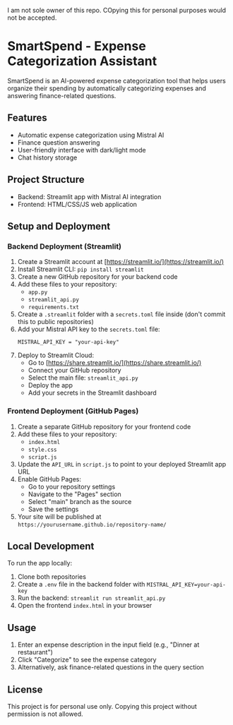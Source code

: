 I am not sole owner of this repo. COpying this for personal purposes would not be accepted.
# SmartSpend - Expense Categorization Assistant

SmartSpend is an AI-powered expense categorization tool that helps users organize their spending by automatically categorizing expenses and answering finance-related questions.

## Features

- Automatic expense categorization using Mistral AI
- Finance question answering
- User-friendly interface with dark/light mode
- Chat history storage

## Project Structure

- Backend: Streamlit app with Mistral AI integration
- Frontend: HTML/CSS/JS web application

## Setup and Deployment

### Backend Deployment (Streamlit)

1. Create a Streamlit account at [https://streamlit.io/](https://streamlit.io/)
2. Install Streamlit CLI: `pip install streamlit`
3. Create a new GitHub repository for your backend code
4. Add these files to your repository:
   - `app.py`
   - `streamlit_api.py`
   - `requirements.txt`
5. Create a `.streamlit` folder with a `secrets.toml` file inside (don't commit this to public repositories)
6. Add your Mistral API key to the `secrets.toml` file:
   ```
   MISTRAL_API_KEY = "your-api-key"
   ```
7. Deploy to Streamlit Cloud:
   - Go to [https://share.streamlit.io/](https://share.streamlit.io/)
   - Connect your GitHub repository
   - Select the main file: `streamlit_api.py`
   - Deploy the app
   - Add your secrets in the Streamlit dashboard

### Frontend Deployment (GitHub Pages)

1. Create a separate GitHub repository for your frontend code
2. Add these files to your repository:
   - `index.html`
   - `style.css`
   - `script.js`
3. Update the `API_URL` in `script.js` to point to your deployed Streamlit app URL
4. Enable GitHub Pages:
   - Go to your repository settings
   - Navigate to the "Pages" section
   - Select "main" branch as the source
   - Save the settings
5. Your site will be published at `https://yourusername.github.io/repository-name/`

## Local Development

To run the app locally:

1. Clone both repositories
2. Create a `.env` file in the backend folder with `MISTRAL_API_KEY=your-api-key`
3. Run the backend: `streamlit run streamlit_api.py`
4. Open the frontend `index.html` in your browser

## Usage

1. Enter an expense description in the input field (e.g., "Dinner at restaurant")
2. Click "Categorize" to see the expense category
3. Alternatively, ask finance-related questions in the query section

## License

This project is for personal use only. Copying this project without permission is not allowed.
